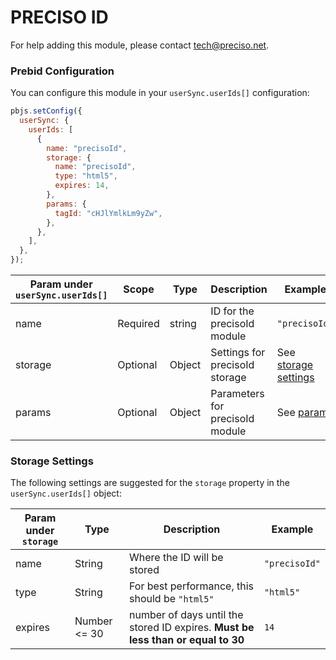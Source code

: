 # PRECISO ID

For help adding this module, please contact [tech@preciso.net](tech@preciso.net).

### Prebid Configuration

You can configure this module in your `userSync.userIds[]` configuration:

```javascript
pbjs.setConfig({
  userSync: {
    userIds: [
      {
        name: "precisoId",
        storage: {
          name: "precisoId",
          type: "html5",
          expires: 14,
        },
        params: {
          tagId: "cHJlYmlkLm9yZw",
        },
      },
    ],
  },
});
```

| Param under `userSync.userIds[]` | Scope    | Type   | Description                 | Example                                   |
| -------------------------------- | -------- | ------ | --------------------------- | ----------------------------------------- |
| name                             | Required | string | ID for the precisoId module     | `"precisoId"`                                 |
| storage                          | Optional | Object | Settings for precisoId storage  | See [storage settings](#storage-settings) |
| params                           | Optional | Object | Parameters for precisoId module | See [params](#params)                     |

### Storage Settings

The following settings are suggested for the `storage` property in the `userSync.userIds[]` object:

| Param under `storage` | Type         | Description                                                                      | Example   |
| --------------------- |  ------------ | -------------------------------------------------------------------------------- | --------- |
| name                  |  String       | Where the ID will be stored                                                      | `"precisoId"` |
| type                  |  String       | For best performance, this should be `"html5"`                                                           | `"html5"` |
| expires               |  Number <= 30 | number of days until the stored ID expires. **Must be less than or equal to 30** | `14`      |
